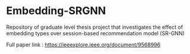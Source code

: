 # Embedding-SRGNN
Repository of graduate level thesis project that investigates the effect of embedding types over session-based recommendation model (SR-GNN)

Full paper link : https://ieeexplore.ieee.org/document/9568996
